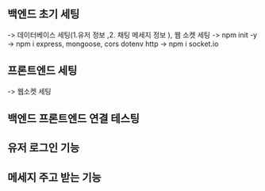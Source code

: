 ## 백엔드 초기 세팅

-> 데이터베이스 세팅(1.유저 정보 ,2. 채팅 메세지 정보 ), 웹 소켓 세팅 
-> npm init -y 
-> npm i express, mongoose, cors dotenv http
-> npm i socket.io

## 프론트엔드 세팅 

 -> 웹소켓 세팅 

## 백엔드 프론트엔드 연결 테스팅 

## 유저 로그인 기능 

## 메세지 주고 받는 기능 